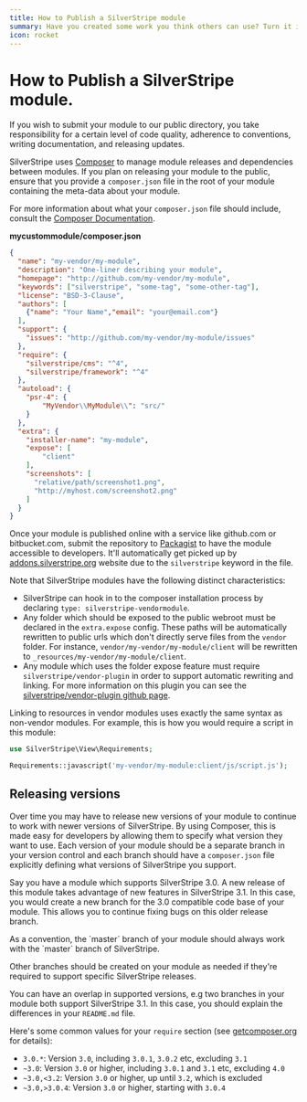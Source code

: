 ```yaml
---
title: How to Publish a SilverStripe module
summary: Have you created some work you think others can use? Turn it into a module and share it.
icon: rocket
---
```


# How to Publish a SilverStripe module.

If you wish to submit your module to our public directory, you take responsibility for a certain level of code quality, 
adherence to conventions, writing documentation, and releasing updates. 

SilverStripe uses [Composer](../../../getting_started/composer/) to manage module releases and dependencies between 
modules. If you plan on releasing your module to the public, ensure that you provide a `composer.json` file in the root 
of your module containing the meta-data about your module.

For more information about what your `composer.json` file should include, consult the 
[Composer Documentation](http://getcomposer.org/doc/01-basic-usage.md).

**mycustommodule/composer.json**

```json
{
  "name": "my-vendor/my-module",
  "description": "One-liner describing your module",
  "homepage": "http://github.com/my-vendor/my-module",
  "keywords": ["silverstripe", "some-tag", "some-other-tag"],
  "license": "BSD-3-Clause",
  "authors": [
    {"name": "Your Name","email": "your@email.com"}
  ],
  "support": {
    "issues": "http://github.com/my-vendor/my-module/issues"
  },
  "require": {
    "silverstripe/cms": "^4",
    "silverstripe/framework": "^4"
  },
  "autoload": {
    "psr-4": {
        "MyVendor\\MyModule\\": "src/"
    }
  },
  "extra": {
    "installer-name": "my-module",
    "expose": [
        "client"
    ],
    "screenshots": [
      "relative/path/screenshot1.png",
      "http://myhost.com/screenshot2.png"
    ]
  }
}
```



Once your module is published online with a service like github.com or bitbucket.com, submit the repository to 
[Packagist](https://packagist.org/) to have the module accessible to developers. It'll automatically get picked
up by [addons.silverstripe.org](http://addons.silverstripe.org/) website due to the `silverstripe` keyword in the file.

Note that SilverStripe modules have the following distinct characteristics:

 - SilverStripe can hook in to the composer installation process by declaring `type: silverstripe-vendormodule`.
 - Any folder which should be exposed to the public webroot must be declared in the `extra.expose` config.
   These paths will be automatically rewritten to public urls which don't directly serve files from the `vendor`
   folder. For instance, `vendor/my-vendor/my-module/client` will be rewritten to
   `_resources/my-vendor/my-module/client`.
 - Any module which uses the folder expose feature must require `silverstripe/vendor-plugin` in order to
   support automatic rewriting and linking. For more information on this plugin you can see the
   [silverstripe/vendor-plugin github page](https://github.com/silverstripe/vendor-plugin).

Linking to resources in vendor modules uses exactly the same syntax as non-vendor modules. For example,
this is how you would require a script in this module:

```php
use SilverStripe\View\Requirements;

Requirements::javascript('my-vendor/my-module:client/js/script.js');
```

## Releasing versions

Over time you may have to release new versions of your module to continue to work with newer versions of SilverStripe. 
By using Composer, this is made easy for developers by allowing them to specify what version they want to use. Each
version of your module should be a separate branch in your version control and each branch should have a `composer.json` 
file explicitly defining what versions of SilverStripe you support.

Say you have a module which supports SilverStripe 3.0. A new release of this module takes advantage of new features
in SilverStripe 3.1. In this case, you would create a new branch for the 3.0 compatible code base of your module. This 
allows you to continue fixing bugs on this older release branch.

<div class="info" markdown="1">
As a convention, the `master` branch of your module should always work with the `master` branch of SilverStripe.
</div>

Other branches should be created on your module as needed if they're required to support specific SilverStripe releases.

You can have an overlap in supported versions, e.g two branches in your module both support SilverStripe 3.1. In this 
case, you should explain the differences in your `README.md` file.

Here's some common values for your `require` section
(see [getcomposer.org](http://getcomposer.org/doc/01-basic-usage.md#package-versions) for details):

 * `3.0.*`: Version `3.0`, including `3.0.1`, `3.0.2` etc, excluding `3.1`
 * `~3.0`: Version `3.0` or higher, including `3.0.1` and `3.1` etc, excluding `4.0`
 * `~3.0,<3.2`: Version `3.0` or higher, up until `3.2`, which is excluded
 * `~3.0,>3.0.4`: Version `3.0` or higher, starting with `3.0.4`
